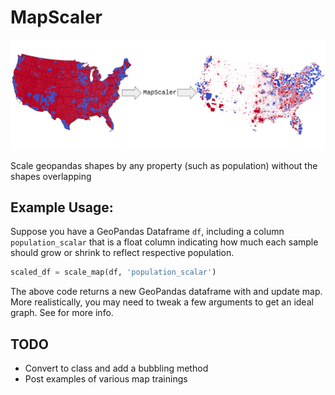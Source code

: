 # MapScaler
![Example visualization](/images/header.png)

Scale geopandas shapes by any property (such as population) without the shapes overlapping


## Example Usage:
Suppose you have a GeoPandas Dataframe `df`, including a column `population_scalar` that is a float column indicating how much each sample should grow or shrink to reflect respective population.     
```python
scaled_df = scale_map(df, 'population_scalar')
```
The above code returns a new GeoPandas dataframe with and update map.     
More realistically, you may need to tweak a few arguments to get an ideal graph. See [](Overview.md) for more info.      

## TODO
- Convert to class and add a bubbling method
- Post examples of various map trainings
